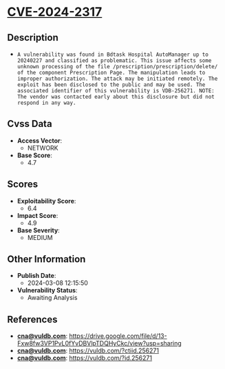 
# [CVE-2024-2317](https://cve.mitre.org/cgi-bin/cvename.cgi?name=CVE-2024-2317)

## Description

- `A vulnerability was found in Bdtask Hospital AutoManager up to 20240227 and classified as problematic. This issue affects some unknown processing of the file /prescription/prescription/delete/ of the component Prescription Page. The manipulation leads to improper authorization. The attack may be initiated remotely. The exploit has been disclosed to the public and may be used. The associated identifier of this vulnerability is VDB-256271. NOTE: The vendor was contacted early about this disclosure but did not respond in any way.`

## Cvss Data

- **Access Vector**:
  - NETWORK
- **Base Score**:
  - 4.7

## Scores

- **Exploitability Score**:
  - 6.4
- **Impact Score**:
  - 4.9
- **Base Severity**:
  - MEDIUM

## Other Information

- **Publish Date**:
  - 2024-03-08 12:15:50
- **Vulnerability Status**:
  - Awaiting Analysis

## References

- **cna@vuldb.com**: https://drive.google.com/file/d/13-Fxw8fw3VP1PvL0fYvDBVlpTDQHyCkc/view?usp=sharing
- **cna@vuldb.com**: https://vuldb.com/?ctiid.256271
- **cna@vuldb.com**: https://vuldb.com/?id.256271
